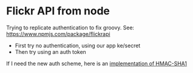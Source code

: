 # Flickr API from node
Trying to replicate authentication to fix groovy.
See: https://www.npmjs.com/package/flickrapi

- First try no authentication, using our app ke/secret
- Then try using an auth token

If I need the new auth scheme, here is an [implementation of HMAC-SHA1](http://docs.aws.amazon.com/AWSSimpleQueueService/latest/SQSDeveloperGuide/AuthJavaSampleHMACSignature.html)
